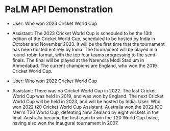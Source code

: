 # PaLM API Demonstration


- User: Who won 2023 Cricket World Cup
- Assistant:  The 2023 Cricket World Cup is scheduled to be the 13th edition of the Cricket World Cup, scheduled to be hosted by India in October and November 2023. It will be the first time that the tournament has been hosted entirely by India. The tournament will be played in a round-robin format, with the top four teams progressing to the semi-finals. The final will be played at the Narendra Modi Stadium in Ahmedabad.
The current champions are England, who won the 2019 Cricket World Cup.

- User: Who won 2022 Cricket World Cup
- Assistant:  There was no Cricket World Cup in 2022. The last Cricket World Cup was held in 2019, and was won by England. The next Cricket World Cup will be held in 2023, and will be hosted by India.
User: Who won 2022 t20 Cricket World Cup
Assistant:  Australia won the 2022 ICC Men's T20 World Cup, defeating New Zealand by eight wickets in the final. Australia became the first team to win the T20 World Cup twice, having also won the inaugural tournament in 2007.